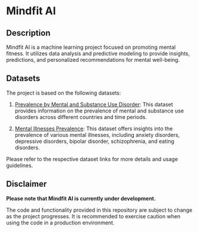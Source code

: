 # Mindfit AI

## Description

Mindfit AI is a machine learning project focused on promoting mental fitness. It utilizes data analysis and predictive modeling to provide insights, predictions, and personalized recommendations for mental well-being.

## Datasets

The project is based on the following datasets:

1. [Prevalence by Mental and Substance Use Disorder](https://ourworldindata.org/grapher/prevalence-by-mental-and-substance-use-disorder): This dataset provides information on the prevalence of mental and substance use disorders across different countries and time periods.

2. [Mental Illnesses Prevalence](https://ourworldindata.org/grapher/mental-illnesses-prevalence?tab=table): This dataset offers insights into the prevalence of various mental illnesses, including anxiety disorders, depressive disorders, bipolar disorder, schizophrenia, and eating disorders.

Please refer to the respective dataset links for more details and usage guidelines.

## Disclaimer

**Please note that Mindfit AI is currently under development.**

The code and functionality provided in this repository are subject to change as the project progresses. It is recommended to exercise caution when using the code in a production environment.
